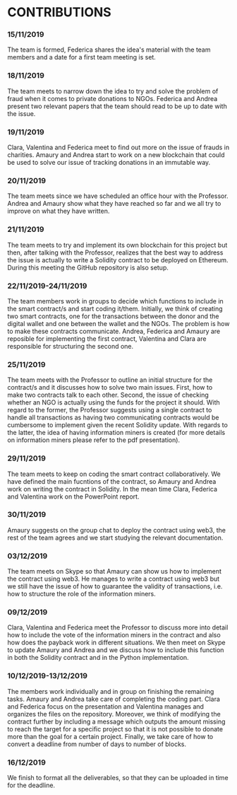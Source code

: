 # CONTRIBUTIONS 

### 15/11/2019
The team is formed, Federica shares the idea's material with the team members and a date for a first team meeting is set.

### 18/11/2019
The team meets to narrow down the idea to try and solve the problem of fraud when it comes to private donations to NGOs. 
Federica and Andrea present two relevant papers that the team should read to be up to date with the issue.

### 19/11/2019
Clara, Valentina and Federica meet to find out more on the issue of frauds in charities. Amaury and Andrea start to work on a new blockchain that could be used to solve our issue of tracking donations in an immutable way.

### 20/11/2019
The team meets since we have scheduled an office hour with the Professor. Andrea and Amaury show what they have reached so far and we all try to improve on what they have written.

### 21/11/2019
The team meets to try and implement its own blockchain for this project but then, after talking with the Professor, realizes that the best way to address the issue is actually to write a Solidity contract to be deployed on Ethereum. During this meeting the GitHub repository is also setup.

### 22/11/2019-24/11/2019
The team members work in groups to decide which functions to include in the smart contract/s and start coding it/them.
Initially, we think of creating two smart contracts, one for the transactions between the donor and the digital wallet and one between the wallet and the NGOs. The problem is how to make these contracts communicate. Andrea, Federica and Amaury are reposible for implementing the first contract, Valentina and Clara are responsible for structuring the second one.

### 25/11/2019
The team meets with the Professor to outline an initial structure for the contract/s and it discusses how to solve two main issues. First, how to make two contracts talk to each other. Second, the issue of checking whether an NGO is actually using the funds for the project it should. With regard to the former, the Professor suggests using a single contract to handle all transactions as having two communicating contracts would be cumbersome to implement given the recent Solidity update. With regards to the latter, the idea of having information miners is created (for more details on information miners please refer to the pdf presentation).

### 29/11/2019
The team meets to keep on coding the smart contract collaboratively. We have defined the main fucntions of the contract, so Amaury and Andrea work on writing the contract in Solidity. In the mean time Clara, Federica and Valentina work on the PowerPoint report.

### 30/11/2019
Amaury suggests on the group chat to deploy the contract using web3, the rest of the team agrees and we start studying the relevant documentation.

### 03/12/2019
The team meets on Skype so that Amaury can show us how to implement the contract using web3. He manages to write a contract using web3 but we still have the issue of how to guarantee the validity of transactions, i.e. how to structure the role of the information miners.

### 09/12/2019
Clara, Valentina and Federica meet the Professor to discuss more into detail how to include the vote of the information miners in the contract and also how does the payback work in different situations. We then meet on Skype to update Amaury and Andrea and we discuss how to include this function in both the Solidity contract and in the Python implementation. 

### 10/12/2019-13/12/2019
The members work individually and in group on finishing the remaining tasks. Amaury and Andrea take care of completing the coding part. Clara and Federica focus on the presentation and Valentina manages and organizes the files on the repository. Moreover, we think of modifying the contract further by including a message which outputs the amount missing to reach the target for a specific project so that it is not possible to donate more than the goal for a certain project. Finally, we take care of how to convert a deadline from number of days to number of blocks. 

### 16/12/2019
We finish to format all the deliverables, so that they can be uploaded in time for the deadline.
